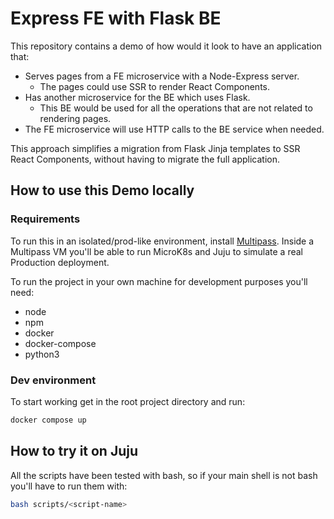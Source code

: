 # Express FE with Flask BE

This repository contains a demo of how would it look to have an application that:
- Serves pages from a FE microservice with a Node-Express server.
  - The pages could use SSR to render React Components.
- Has another microservice for the BE which uses Flask.
  - This BE would be used for all the operations that are not related to rendering pages.
- The FE microservice will use HTTP calls to the BE service when needed.

This approach simplifies a migration from Flask Jinja templates to SSR React Components,
without having to migrate the full application.

## How to use this Demo locally

### Requirements

To run this in an isolated/prod-like environment, install [Multipass](https://canonical.com/multipass).
Inside a Multipass VM you'll be able to run MicroK8s and Juju to simulate a real Production deployment.

To run the project in your own machine for development purposes you'll need:
- node
- npm
- docker
- docker-compose
- python3

### Dev environment

To start working get in the root project directory and run:
```bash
docker compose up
```

## How to try it on Juju

All the scripts have been tested with bash, so if your main shell is not bash you'll
have to run them with:
```sh
bash scripts/<script-name>
```

